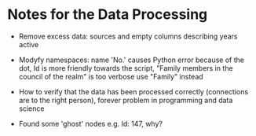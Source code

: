 # Notes for the Data Processing

- Remove excess data: sources and empty columns describing years active

- Modyfy namespaces: name 'No.' causes Python error because of the dot, Id is more friendly towards the script, "Family members in the council of the realm" is too verbose use "Family" instead

- How to verify that the data has been processed correctly (connections are to the right person), forever problem in programming and data science

- Found some 'ghost' nodes e.g. Id: 147, why?
